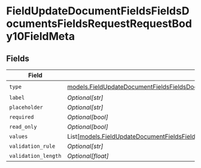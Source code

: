 # FieldUpdateDocumentFieldsFieldsDocumentsFieldsRequestRequestBody10FieldMeta


## Fields

| Field                                                                                                                                                                                  | Type                                                                                                                                                                                   | Required                                                                                                                                                                               | Description                                                                                                                                                                            |
| -------------------------------------------------------------------------------------------------------------------------------------------------------------------------------------- | -------------------------------------------------------------------------------------------------------------------------------------------------------------------------------------- | -------------------------------------------------------------------------------------------------------------------------------------------------------------------------------------- | -------------------------------------------------------------------------------------------------------------------------------------------------------------------------------------- |
| `type`                                                                                                                                                                                 | [models.FieldUpdateDocumentFieldsFieldsDocumentsFieldsRequestRequestBody10FieldMetaType](../models/fieldupdatedocumentfieldsfieldsdocumentsfieldsrequestrequestbody10fieldmetatype.md) | :heavy_check_mark:                                                                                                                                                                     | N/A                                                                                                                                                                                    |
| `label`                                                                                                                                                                                | *Optional[str]*                                                                                                                                                                        | :heavy_minus_sign:                                                                                                                                                                     | N/A                                                                                                                                                                                    |
| `placeholder`                                                                                                                                                                          | *Optional[str]*                                                                                                                                                                        | :heavy_minus_sign:                                                                                                                                                                     | N/A                                                                                                                                                                                    |
| `required`                                                                                                                                                                             | *Optional[bool]*                                                                                                                                                                       | :heavy_minus_sign:                                                                                                                                                                     | N/A                                                                                                                                                                                    |
| `read_only`                                                                                                                                                                            | *Optional[bool]*                                                                                                                                                                       | :heavy_minus_sign:                                                                                                                                                                     | N/A                                                                                                                                                                                    |
| `values`                                                                                                                                                                               | List[[models.FieldUpdateDocumentFieldsFieldsDocumentsFieldsValues](../models/fieldupdatedocumentfieldsfieldsdocumentsfieldsvalues.md)]                                                 | :heavy_minus_sign:                                                                                                                                                                     | N/A                                                                                                                                                                                    |
| `validation_rule`                                                                                                                                                                      | *Optional[str]*                                                                                                                                                                        | :heavy_minus_sign:                                                                                                                                                                     | N/A                                                                                                                                                                                    |
| `validation_length`                                                                                                                                                                    | *Optional[float]*                                                                                                                                                                      | :heavy_minus_sign:                                                                                                                                                                     | N/A                                                                                                                                                                                    |